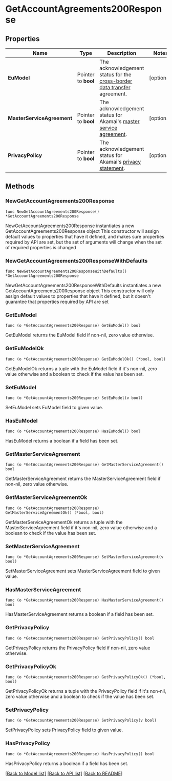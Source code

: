 # GetAccountAgreements200Response

## Properties

Name | Type | Description | Notes
------------ | ------------- | ------------- | -------------
**EuModel** | Pointer to **bool** | The acknowledgement status for the [cross-border data transfer](https://www.akamai.com/legal/compliance/privacy-trust-center/cross-border-data-transfer-statement) agreement. | [optional] 
**MasterServiceAgreement** | Pointer to **bool** | The acknowledgement status for Akamai&#39;s [master service agreement](https://www.linode.com/legal-msa/). | [optional] 
**PrivacyPolicy** | Pointer to **bool** | The acknowledgement status for Akamai&#39;s [privacy statement](https://www.akamai.com/legal/privacy-statement). | [optional] 

## Methods

### NewGetAccountAgreements200Response

`func NewGetAccountAgreements200Response() *GetAccountAgreements200Response`

NewGetAccountAgreements200Response instantiates a new GetAccountAgreements200Response object
This constructor will assign default values to properties that have it defined,
and makes sure properties required by API are set, but the set of arguments
will change when the set of required properties is changed

### NewGetAccountAgreements200ResponseWithDefaults

`func NewGetAccountAgreements200ResponseWithDefaults() *GetAccountAgreements200Response`

NewGetAccountAgreements200ResponseWithDefaults instantiates a new GetAccountAgreements200Response object
This constructor will only assign default values to properties that have it defined,
but it doesn't guarantee that properties required by API are set

### GetEuModel

`func (o *GetAccountAgreements200Response) GetEuModel() bool`

GetEuModel returns the EuModel field if non-nil, zero value otherwise.

### GetEuModelOk

`func (o *GetAccountAgreements200Response) GetEuModelOk() (*bool, bool)`

GetEuModelOk returns a tuple with the EuModel field if it's non-nil, zero value otherwise
and a boolean to check if the value has been set.

### SetEuModel

`func (o *GetAccountAgreements200Response) SetEuModel(v bool)`

SetEuModel sets EuModel field to given value.

### HasEuModel

`func (o *GetAccountAgreements200Response) HasEuModel() bool`

HasEuModel returns a boolean if a field has been set.

### GetMasterServiceAgreement

`func (o *GetAccountAgreements200Response) GetMasterServiceAgreement() bool`

GetMasterServiceAgreement returns the MasterServiceAgreement field if non-nil, zero value otherwise.

### GetMasterServiceAgreementOk

`func (o *GetAccountAgreements200Response) GetMasterServiceAgreementOk() (*bool, bool)`

GetMasterServiceAgreementOk returns a tuple with the MasterServiceAgreement field if it's non-nil, zero value otherwise
and a boolean to check if the value has been set.

### SetMasterServiceAgreement

`func (o *GetAccountAgreements200Response) SetMasterServiceAgreement(v bool)`

SetMasterServiceAgreement sets MasterServiceAgreement field to given value.

### HasMasterServiceAgreement

`func (o *GetAccountAgreements200Response) HasMasterServiceAgreement() bool`

HasMasterServiceAgreement returns a boolean if a field has been set.

### GetPrivacyPolicy

`func (o *GetAccountAgreements200Response) GetPrivacyPolicy() bool`

GetPrivacyPolicy returns the PrivacyPolicy field if non-nil, zero value otherwise.

### GetPrivacyPolicyOk

`func (o *GetAccountAgreements200Response) GetPrivacyPolicyOk() (*bool, bool)`

GetPrivacyPolicyOk returns a tuple with the PrivacyPolicy field if it's non-nil, zero value otherwise
and a boolean to check if the value has been set.

### SetPrivacyPolicy

`func (o *GetAccountAgreements200Response) SetPrivacyPolicy(v bool)`

SetPrivacyPolicy sets PrivacyPolicy field to given value.

### HasPrivacyPolicy

`func (o *GetAccountAgreements200Response) HasPrivacyPolicy() bool`

HasPrivacyPolicy returns a boolean if a field has been set.


[[Back to Model list]](../README.md#documentation-for-models) [[Back to API list]](../README.md#documentation-for-api-endpoints) [[Back to README]](../README.md)


